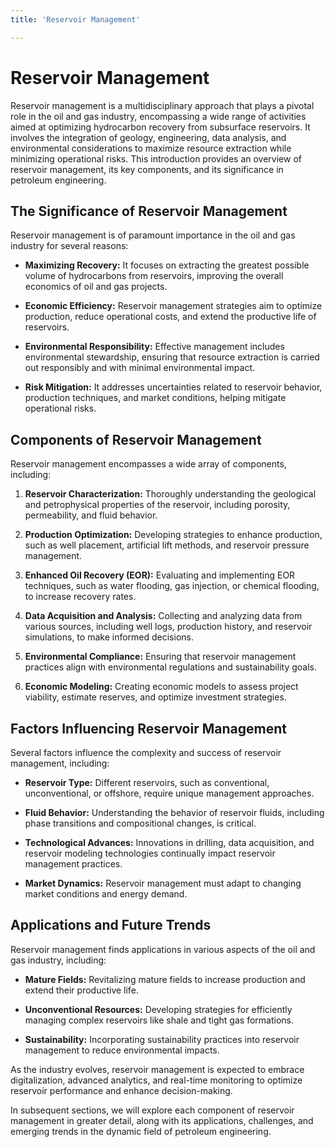 ```yaml
---
title: 'Reservoir Management'

---
```


# Reservoir Management

Reservoir management is a multidisciplinary approach that plays a pivotal role in the oil and gas industry, encompassing a wide range of activities aimed at optimizing hydrocarbon recovery from subsurface reservoirs. It involves the integration of geology, engineering, data analysis, and environmental considerations to maximize resource extraction while minimizing operational risks. This introduction provides an overview of reservoir management, its key components, and its significance in petroleum engineering.

## The Significance of Reservoir Management

Reservoir management is of paramount importance in the oil and gas industry for several reasons:

- **Maximizing Recovery:** It focuses on extracting the greatest possible volume of hydrocarbons from reservoirs, improving the overall economics of oil and gas projects.

- **Economic Efficiency:** Reservoir management strategies aim to optimize production, reduce operational costs, and extend the productive life of reservoirs.

- **Environmental Responsibility:** Effective management includes environmental stewardship, ensuring that resource extraction is carried out responsibly and with minimal environmental impact.

- **Risk Mitigation:** It addresses uncertainties related to reservoir behavior, production techniques, and market conditions, helping mitigate operational risks.

## Components of Reservoir Management

Reservoir management encompasses a wide array of components, including:

1. **Reservoir Characterization:** Thoroughly understanding the geological and petrophysical properties of the reservoir, including porosity, permeability, and fluid behavior.

2. **Production Optimization:** Developing strategies to enhance production, such as well placement, artificial lift methods, and reservoir pressure management.

3. **Enhanced Oil Recovery (EOR):** Evaluating and implementing EOR techniques, such as water flooding, gas injection, or chemical flooding, to increase recovery rates.

4. **Data Acquisition and Analysis:** Collecting and analyzing data from various sources, including well logs, production history, and reservoir simulations, to make informed decisions.

5. **Environmental Compliance:** Ensuring that reservoir management practices align with environmental regulations and sustainability goals.

6. **Economic Modeling:** Creating economic models to assess project viability, estimate reserves, and optimize investment strategies.

## Factors Influencing Reservoir Management

Several factors influence the complexity and success of reservoir management, including:

- **Reservoir Type:** Different reservoirs, such as conventional, unconventional, or offshore, require unique management approaches.

- **Fluid Behavior:** Understanding the behavior of reservoir fluids, including phase transitions and compositional changes, is critical.

- **Technological Advances:** Innovations in drilling, data acquisition, and reservoir modeling technologies continually impact reservoir management practices.

- **Market Dynamics:** Reservoir management must adapt to changing market conditions and energy demand.

## Applications and Future Trends

Reservoir management finds applications in various aspects of the oil and gas industry, including:

- **Mature Fields:** Revitalizing mature fields to increase production and extend their productive life.

- **Unconventional Resources:** Developing strategies for efficiently managing complex reservoirs like shale and tight gas formations.

- **Sustainability:** Incorporating sustainability practices into reservoir management to reduce environmental impacts.

As the industry evolves, reservoir management is expected to embrace digitalization, advanced analytics, and real-time monitoring to optimize reservoir performance and enhance decision-making.

In subsequent sections, we will explore each component of reservoir management in greater detail, along with its applications, challenges, and emerging trends in the dynamic field of petroleum engineering.
